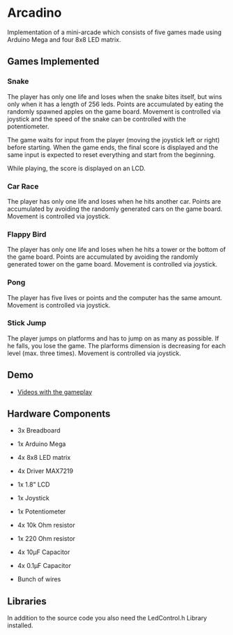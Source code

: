 # Arcadino
Implementation of a mini-arcade which consists of five games made using Arduino Mega and four 8x8 LED matrix.

## Games Implemented

### Snake
The player has only one life and loses when the snake bites itself, but wins only when it has a length of 256 leds. Points are accumulated by eating the randomly spawned apples on the game board. 
Movement is controlled via joystick and the speed of the snake can be controlled with the potentiometer.

The game waits for input from the player (moving the joystick left or right) before starting. When the game ends, the final score is displayed and the same input is expected to reset everything and start from the beginning.

While playing, the score is displayed on an LCD.

### Car Race

The player has only one life and loses when he hits another car. Points are accumulated by avoiding the randomly generated cars on the game board. 
Movement is controlled via joystick. 

### Flappy Bird
The player has only one life and loses when he hits a tower or the bottom of the game board. Points are accumulated by avoiding the randomly generated tower on the game board. 
Movement is controlled via joystick. 

### Pong
The player has five lives or points and the computer has the same amount. 
Movement is controlled via joystick. 

### Stick Jump
The player jumps on platforms and has to jump on as many as possible. If he falls, you lose the game.
The plarforms dimension is decreasing for each level (max. three times).
Movement is controlled via joystick.

## Demo
* [Videos with the gameplay](https://mega.nz/#F!0fhCGYSD!KsBan9v81unrzOf4HMSE5w) 

## Hardware Components
* 3x Breadboard 

* 1x Arduino Mega

* 4x 8x8 LED matrix

* 4x Driver MAX7219

* 1x 1.8" LCD 

* 1x Joystick

* 1x Potentiometer

* 4x 10k Ohm resistor

* 1x 220 Ohm resistor

* 4x 10μF Capacitor

* 4x 0.1μF Capacitor

* Bunch of wires


## Libraries

In addition to the source code you also need the LedControl.h Library installed.



